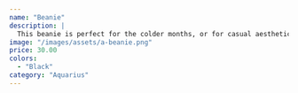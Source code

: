 ```yaml
---
name: "Beanie"
description: |
  This beanie is perfect for the colder months, or for casual aesthetic wear.
image: "/images/assets/a-beanie.png"
price: 30.00
colors:
  - "Black"
category: "Aquarius"
---
```

